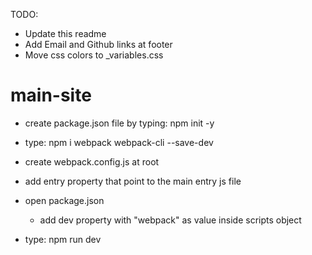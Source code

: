 TODO: 
- Update this readme
- Add Email and Github links at footer
- Move css colors to _variables.css


# main-site

- create package.json file by typing: npm init -y

- type: npm i webpack webpack-cli --save-dev
- create webpack.config.js at root
- add entry property that point to the main entry js file
- open package.json
   - add dev property with "webpack" as value inside scripts object
- type: npm run dev